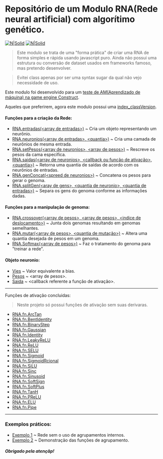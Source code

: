 # Repositório de um Modulo RNA(Rede neural artificial) com algorítimo genético.

[![N|Solid](https://cdn.discordapp.com/attachments/631607183301148672/724397007170568313/paypal.png)](https://www.paypal.com/cgi-bin/webscr?cmd=_donations&business=fabinhoec2210@gmail.com&item_name=F%C3%A1bio&currency_code=BRL)  [![N|Solid](https://cdn.discordapp.com/attachments/631607183301148672/724397005543178270/picpay.png)](https://app.picpay.com/user/smuu)

> Este modulo se trata de uma "forma prática" de criar uma RNA de forma simples e rápida usando javascript puro.
> Ainda não possui uma estrutura ou conversão de dataset usados em frameworks famoso, mas pretendo desenvolver.

> Evitei class apenas por ser uma syntax sugar da qual não vejo necessidade de uso.

Este modulo foi desenvolvido para um [teste de AM(Aprendizado de máquina) na game engine Construct](https://www.facebook.com/watch/?v=889808384919613).

Aqueles que preferirem, agora este modulo possui uma [index_classVersion](/RNA/index_classVersion.js).

#### Funções para a criação da Rede:
- [RNA.entradas(\<array de entradas>)](/RNA/index.js#L45) ~ Cria um objeto representando um neurônio.
- [RNA.neuronios(\<array de entradas>, \<quantia\>)](/RNA/index.js#L79) ~ Cria uma camada de neurônios de mesma entrada.
- [RNA.setPesos(\<array de neuronios>, \<array de pesos>)](/RNA/index.js#L84) ~ Rescreve os pesos da cama especifica.
- [RNA.saidas(\<array de neuronios>, \<callback ou função de ativação>, \<quantia\>)](/RNA/index.js#L80) ~ Retorna uma quantia de saídas de acordo com os neurônios de entradas.
- [RNA.genConcat(\<spreed de neuronios>)](/RNA/index.js#L87) ~ Concatena os pesos para gerar o genoma.
- [RNA.splitGen(\<aray de gens\>, \<quantia de neuronio\>, \<quantia de entradas\>)](/RNA/index.js#L93) ~ Separa os gens do genoma conforme as informações dadas.


#### Funções para a manipulação de genoma:
- [RNA.crossover(\<array de pesos>, \<array de pesos>, \<indice de deslocamento\>)](/RNA/index.js#L74) ~ Junta dois genomas resultando em genomas semelhantes.
- [RNA.mutar(\<array de pesos>, \<quantia de mutação\>)](/RNA/index.js#L65) ~ Altera uma quantia desejada de pesos em um genoma.
- [RNA.Softmax(\<array de pesos>)](/RNA/index.js#L40) ~ Faz o tratamento do genoma para "treinar a rede".


#### Objeto neuronio:
- [Vies](/RNA/index.js#L49) ~ Valor equivalente a bias.
- [Pesos](/RNA/index.js#L53) ~ \<array de pesos>.
- [Saida](/RNA/index.js#L57) ~ \<callback referente a função de ativação>.

---

Funções de ativação concluidas:
> Neste projeto só possui funções de ativação sem suas derivaras.
- [RNA.fn.ArcTan](/RNA/index.js#L2)
- [RNA.fn.BentIdentity](/RNA/index.js#L3)
- [RNA.fn.BinaryStep](/RNA/index.js#L4)
- [RNA.fn.Gaussian](/RNA/index.js#L5)
- [RNA.fn.Identity](/RNA/index.js#L6)
- [RNA.fn.LeakyReLU](/RNA/index.js#L7)
- [RNA.fn.ReLU](/RNA/index.js#L8)
- [RNA.fn.SELU](/RNA/index.js#L9)
- [RNA.fn.Sigmoid](/RNA/index.js#L10)
- [RNA.fn.SigmoidRcional](/RNA/index.js#L11)
- [RNA.fn.SiLU](/RNA/index.js#L12)
- [RNA.fn.Sinc](/RNA/index.js#L13)
- [RNA.fn.Sinusoid](/RNA/index.js#L14)
- [RNA.fn.SoftSign](/RNA/index.js#L15)
- [RNA.fn.SoftPlus](/RNA/index.js#L16)
- [RNA.fn.TanH](/RNA/index.js#L17)
- [RNA.fn.PReLU](/RNA/index.js#L18)
- [RNA.fn.ELU](/RNA/index.js#L19)
- [RNA.fn.Pipe](/RNA/index.js#L20)

---
### Exemplos práticos:
- [Exemplo 1](/exemplo-1.js) ~ Rede sem o uso de agrupamentos internos.
- [Exemplo 2](/exemplo-2.js) ~ Demonstração das funções de agrupamento.


##### Obrigado pela atençãp!

